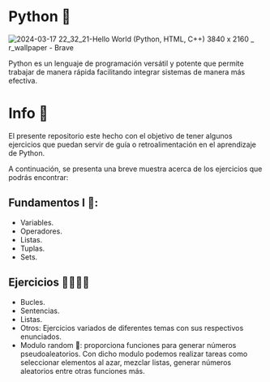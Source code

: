 # Python 🐍
![2024-03-17 22_32_21-Hello World (Python, HTML, C++)  3840 x 2160  _ r_wallpaper - Brave](https://github.com/John-Arbaiza/Python_Ejercicios/assets/94189760/7e40d24f-e2fd-4abd-9cb9-3989dccc041e)

Python es un lenguaje de programación versátil y potente que permite trabajar de manera rápida facilitando integrar sistemas de manera más efectiva.

# Info 📄
 El presente repositorio este hecho con el objetivo de tener algunos ejercicios que puedan servir de guía o retroalimentación en el aprendizaje de Python.
 
 A continuación, se presenta una breve muestra acerca de los ejercicios que podrás encontrar:
  ## Fundamentos I 🤯:
  * Variables.
  * Operadores.
  * Listas.
  * Tuplas.
  * Sets.

  ## Ejercicios 👨‍💻👩‍💻
  * Bucles.
  * Sentencias.
  * Listas.
  * Otros: Ejercicios variados de diferentes temas con sus respectivos enunciados.
  * Modulo random 🎲: proporciona funciones para generar números pseudoaleatorios.
    Con dicho modulo podemos realizar tareas como seleccionar elementos al azar, mezclar listas,
    generar números aleatorios entre otras funciones más.
    
   
  

